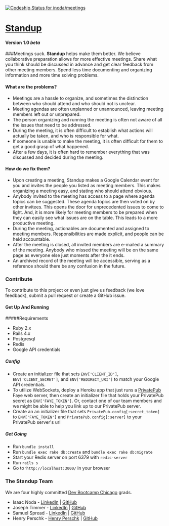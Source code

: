 [ ![Codeship Status for inoda/meetings](https://www.codeship.io/projects/ae492720-3981-0132-a05a-4664fd0eaf1d/status)](https://www.codeship.io/projects/42219)
# [Standup](http://meetingz.herokuapp.com/)

#### Version 1.0 _beta_
###Meetings suck.
**Standup** helps make them better. We believe collaborative preparation allows for more effective meetings. Share what you think should be discussed in advance and get clear feedback from other meeting members. Spend less time documenting and organizing information and more time solving problems.

#### What are the problems?
* Meetings are a hassle to organize, and sometimes the distinction between who should attend and who should not is unclear.
* Meeting agendas are often unplanned or unannounced, leaving meeting members left out or unprepared. 
* The person organizing and running the meeting is often not aware of all the issues that need to be addressed. 
* During the meeting, it is often difficult to establish what actions will actually be taken, and who is responsible for what.
* If someone is unable to make the meeting, it is often difficult for them to get a good grasp of what happened.
* After a few days, it is often hard to remember everything that was discussed and decided during the meeting.

#### How do we fix them?
* Upon creating a meeting, Standup makes a Google Calendar event for you and invites the people you listed as meeting members. This makes organizing a meeting easy, and stating who should attend obvious.
* Anybody invited to the meeting has access to a page where agenda topics can be suggested. These agenda topics are then voted on by other invitees. This opens the door for unprecedented issues to come to light. And, it is more likely for meeting members to be prepared when they can easily see what issues are on the table. This leads to a more productive meeting.
* During the meeting, actionables are documented and assigned to meeting members. Responsibilities are made explicit, and people can be held accountable. 
* After the meeting is closed, all invited members are e-mailed a summary of the meeting. Anybody who missed the meeting will be on the same page as everyone else just moments after the it ends.
* An archived record of the meeting will be accessible, serving as a reference should there be any confusion in the future.

### Contribute
To contribute to this project or even just give us feedback (we love feedback), submit a pull request or create a GitHub issue.

#### Get Up And Running
#####Requirements
* Ruby 2.x
* Rails 4.x
* Postgresql
* Redis
* Google API credentials 

##### Config
* Create an initializer file that sets `ENV['CLIENT_ID']`, `ENV['CLIENT_SECRET']`, and `ENV['REDIRECT_URI']` to match your Google API credentials.
* To utilize WebSockets, deploy a Heroku app that just runs a [PrivatePub](https://github.com/ryanb/private_pub) Faye web server, then create an initializer file that holds your PrivatePub secret as `ENV['FAYE_TOKEN']`. Or, contact one of our team members and we might be able to help you link up to our PrivatePub server.
* Create an an initializer file that sets `PrivatePub.config[:secret_token]` to `ENV['FAYE_TOKEN']` and `PrivatePub.config[:server]` to your PrivatePub server's url

##### Get Going
* Run `bundle install`
* Run `bundle exec rake db:create` and `bundle exec rake db:migrate`
* Start your Redis server on port 6379 with `redis-server`
* Run `rails s`
* Go to`'http://localhost:3000/` in your browser


### The Standup Team
We are four highly committed [Dev Bootcamp Chicago](http://devbootcamp.com/) grads.

* Isaac Noda - [LinkedIn](https://www.linkedin.com/profile/view?id=344664589) | [GitHub](https://github.com/inoda)
* Joseph Timmer - [LinkedIn](https://www.linkedin.com/in/jtimmer89) | [GitHub](https://github.com/jtimmer89)
* Samuel Spread - [LinkedIn](https://www.linkedin.com/profile/view?id=68221986&trk) | [GitHub](https://github.com/sspread)
* Henry Perschk - [Henry Perschk](https://www.linkedin.com/profile/view?id=76929566) | [GitHub](https://github.com/henry-p)
